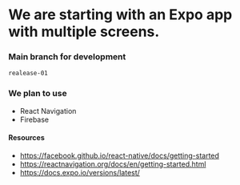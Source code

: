 # We are starting with an Expo app with multiple screens.

### Main branch for development
`realease-01`

### We plan to use
- React Navigation
- Firebase

#### Resources
- https://facebook.github.io/react-native/docs/getting-started
- https://reactnavigation.org/docs/en/getting-started.html
- https://docs.expo.io/versions/latest/
